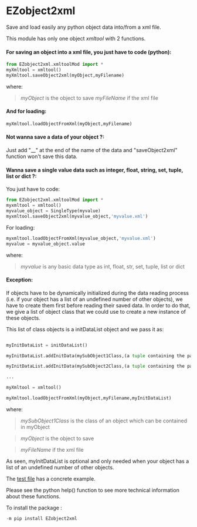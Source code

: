 # EZobject2xml
Save and load easily any python object data into/from a xml file.

This module has only one object _xmltool_ with 2 functions.

#### For saving an object into a xml file, you just have to code (python):
```python
from EZobject2xml.xmltoolMod import *
myXmltool = xmltool()
myXmltool.saveObject2xml(myObject,myFilename)
```
where:
>_myObject_ is the object to save
>_myFileName_ if the xml file

#### And for loading:
```python
myXmltool.loadObjectFromXml(myObject,myFilename)
```

#### Not wanna save a data of your object ?:
Just add "__" at the end of the name of the data and "saveObject2xml" function won't save this data.

#### Wanna save a single value data such as integer, float, string, set, tuple, list or dict ?:
You just have to code:
```python
from EZobject2xml.xmltoolMod import *
myxmltool = xmltool()
myvalue_object = SingleType(myvalue)
myxmltool.saveObject2xml(myvalue_object,'myvalue.xml')
```
For loading:
```python
myxmltool.loadObjectFromXml(myvalue_object,'myvalue.xml')
myvalue = myvalue_object.value
```
where:
>_myvalue_ is any basic data type as int, float, str, set, tuple, list or dict

#### Exception:
If objects have to be dynamically initialized during the data reading process
(i.e. if your object has a list of an undefined number of other objects), 
we have to create them first before reading their saved data.
In order to do that, we give a list of object class that we could use to create a new instance of these objects.

This list of class objects is a initDataList object and we pass it as:
```python

myInitDataList = initDataList()

myInitDataList.addInitData(mySubObject1Class,(a tuple containing the parameters to initialize this SubObject))

myInitDataList.addInitData(mySubObject2Class,(a tuple containing the parameters to initialize this SubObject))

...

myXmltool = xmltool()

myXmltool.loadObjectFromXml(myObject,myFilename,myInitDataList)
```
where:

>_mySubObject1Class_ is the class of an object which can be contained in myObject

>_myObject_ is the object to save

>_myFileName_ if the xml file

As seen, myInitDataList is optional and only needed when your object has a list of an undefined number of other objects.

The [test file](https://github.com/JoshuaWar/EZobject2xml/tree/master/tests "test file") has a concrete example.

Please see the python help() function to see more technical information about these functions.

To install the package :
```python
-m pip install EZobject2xml
```
